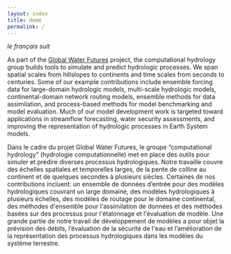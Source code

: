 ```yaml
---
layout: index
title: Home
permalink: /
---
```


_*le français suit*_

As part of the [Global Water Futures](https://gwf.usask.ca/) project, the computational hydrology group builds tools to simulate and predict hydrologic processes. We span spatial scales from hillslopes to continents and time scales from seconds to centuries. Some of our example contributions include ensemble forcing data for large-domain hydrologic models, multi-scale hydrologic models, continental-domain network routing models, ensemble methods for data assimilation, and process-based methods for model benchmarking and model evaluation. Much of our model development work is targeted toward applications in streamflow forecasting, water security assessments, and improving the representation of hydrologic processes in Earth System models.

Dans le cadre du projet Global Water Futures, le groupe “computational hydrology” (hydrologie computationnelle) met en place des outils pour simuler et prédire diverses processus hydrologiques. Notre travaille couvre des échelles spatiales et temporelles larges, de la pente de colline au continent et de quelques secondes à plusieurs siècles. Certaines de nos contributions incluent: un ensemble de données d’entrée pour des modèles hydrologiques couvrant un large domaine, des modèles hydrologiques à plusieurs échelles, des modèles de routage pour le domaine continental, des méthodes d'ensemble pour l'assimilation de données et des méthodes basées sur des processus pour l'étalonnage et l'évaluation de modèle. Une grande partie de notre travail de développement de modèles a pour objet la prévision des débits, l’évaluation de la sécurité de l'eau et l’amélioration de la représentation des processus hydrologiques dans les modèles du système terrestre.

